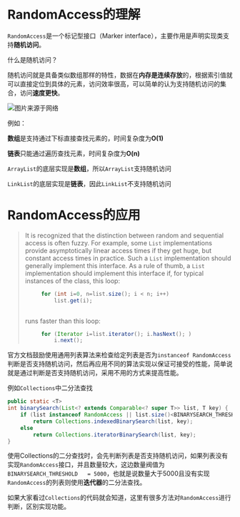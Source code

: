 # RandomAccess的理解

`RandomAccess`是一个标记型接口（Marker interface），主要作用是声明实现类支持**随机访问**。

什么是随机访问？

随机访问就是具备类似数组那样的特性，数据在**内存是连续存放**的，根据索引值就可以直接定位到具体的元素，访问效率很高，可以简单的认为支持随机访问的集合，访问**速度更快**。

![图片来源于网络](http://cdn.mtmn.top/randomAccess-3c5dc1e49c05494ba96acaaf195768a2.png)

例如：

**数组**是支持通过下标直接查找元素的，时间复杂度为**O(1)**

**链表**只能通过遍历查找元素，时间复杂度为**O(n)**

`ArrayList`的底层实现是**数组**，所以`ArrayList`支持随机访问

`LinkList`的底层实现是**链表**，因此`LinkList`不支持随机访问



# RandomAccess的应用

> It is recognized that the distinction between random and sequential access is often fuzzy. For example, some `List` implementations provide asymptotically linear access times if they get huge, but constant access times in practice. Such a `List` implementation should generally implement this interface. As a rule of thumb, a `List` implementation should implement this interface if, for typical instances of the class, this loop:
>
> ```java
>      for (int i=0, n=list.size(); i < n; i++)
>          list.get(i);
>  
> ```
>
> runs faster than this loop:
>
> ```java
>      for (Iterator i=list.iterator(); i.hasNext(); )
>          i.next();
> ```

官方文档鼓励使用通用列表算法来检查给定列表是否为`instanceof RandomAccess`判断是否支持随机访问，然后再应用不同的算法实现以保证可接受的性能，简单说就是通过判断是否支持随机访问，采用不用的方式来提高性能。

例如`Collections`中二分法查找

```java
public static <T>
int binarySearch(List<? extends Comparable<? super T>> list, T key) {
    if (list instanceof RandomAccess || list.size()<BINARYSEARCH_THRESHOLD)
        return Collections.indexedBinarySearch(list, key);
    else
        return Collections.iteratorBinarySearch(list, key);
}
```
使用Collections的二分查找时，会先判断列表是否支持随机访问，如果列表没有实现`RandomAccess`接口，并且数量较大，这边数量阀值为`BINARYSEARCH_THRESHOLD   = 5000`，也就是说数量大于5000且没有实现`RandomAccess`的列表则使用**迭代器**的二分法查找。

如果大家看过`Collections`的代码就会知道，这里有很多方法对`RandomAccess`进行判断，区别实现功能。



